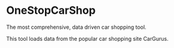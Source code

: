 # OneStopCarShop
The most comprehensive, data driven car shopping tool.

This tool loads data from the popular car shopping site CarGurus.
